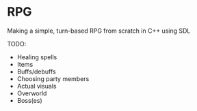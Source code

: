 # RPG
Making a simple, turn-based RPG from scratch in C++ using SDL

TODO:
* Healing spells
* Items
* Buffs/debuffs
* Choosing party members
* Actual visuals
* Overworld
* Boss(es)
